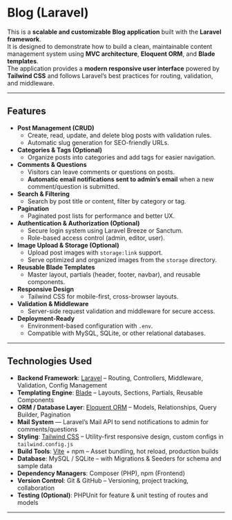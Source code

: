 # Blog (Laravel)

This is a **scalable and customizable Blog application** built with the **Laravel framework**.  
It is designed to demonstrate how to build a clean, maintainable content management system using **MVC architecture**, **Eloquent ORM**, and **Blade templates**.  
The application provides a **modern responsive user interface** powered by **Tailwind CSS** and follows Laravel’s best practices for routing, validation, and middleware.  


---

## Features

- **Post Management (CRUD)**  
  - Create, read, update, and delete blog posts with validation rules.  
  - Automatic slug generation for SEO-friendly URLs.  
- **Categories & Tags (Optional)**  
  - Organize posts into categories and add tags for easier navigation.
- **Comments & Questions**  
  - Visitors can leave comments or questions on posts.  
  - **Automatic email notifications sent to admin’s email** when a new comment/question is submitted.    
- **Search & Filtering**  
  - Search by post title or content, filter by category or tag.  
- **Pagination**  
  - Paginated post lists for performance and better UX.  
- **Authentication & Authorization (Optional)**  
  - Secure login system using Laravel Breeze or Sanctum.  
  - Role-based access control (admin, editor, user).  
- **Image Upload & Storage (Optional)**  
  - Upload post images with `storage:link` support.  
  - Serve optimized and organized images from the `storage` directory.  
- **Reusable Blade Templates**  
  - Master layout, partials (header, footer, navbar), and reusable components.  
- **Responsive Design**  
  - Tailwind CSS for mobile-first, cross-browser layouts.  
- **Validation & Middleware**  
  - Server-side request validation and middleware for secure access.  
- **Deployment-Ready**  
  - Environment-based configuration with `.env`.  
  - Compatible with MySQL, SQLite, or other relational databases.  

---

## Technologies Used

- **Backend Framework**: [Laravel](https://laravel.com/) – Routing, Controllers, Middleware, Validation, Config Management  
- **Templating Engine**: [Blade](https://laravel.com/docs/blade) – Layouts, Sections, Partials, Reusable Components  
- **ORM / Database Layer**: [Eloquent ORM](https://laravel.com/docs/eloquent) – Models, Relationships, Query Builder, Pagination
- **Mail System** — Laravel’s Mail API to send notifications to admin for comments/questions    
- **Styling**: [Tailwind CSS](https://tailwindcss.com/) – Utility-first responsive design, custom configs in `tailwind.config.js`  
- **Build Tools**: [Vite](https://vitejs.dev/) + npm – Asset bundling, hot reload, production builds  
- **Database**: MySQL / SQLite – with Migrations & Seeders for schema and sample data  
- **Dependency Managers**: Composer (PHP), npm (Frontend)  
- **Version Control**: Git & GitHub – Versioning, project tracking, collaboration  
- **Testing (Optional)**: PHPUnit for feature & unit testing of routes and models  

---
